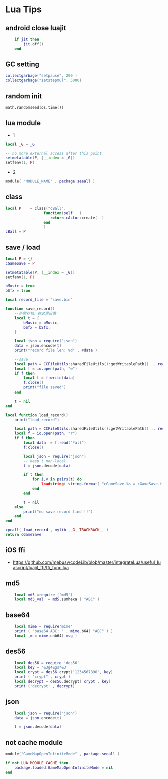 
# Lua Tips

## android close luajit

```lua
    if jit then
        jit.off()
    end
```


## GC setting

```lua
collectgarbage("setpause", 200 )
collectgarbage("setstepmul", 5000)
```

## random init

```python
math.randomseed(os.time())
```

## lua module

 - 1

```lua
local _G = _G

-- no more external access after this point
setmetatable(P, {__index = _G})
setfenv(1, P)
```

 - 2

```lua
module( "MODULE_NAME" , package.seeall )
```

## class

```lua
local P    = class("cBall",
                 function(self   )
                    return cActor:create(  )
                 end
                 )
cBall = P
```

## save / load 

```lua
local P = {}
cGameSave = P

setmetatable(P, {__index = _G})
setfenv(1, P)

bMusic = true
bSfx = true

local record_file = "save.bin"

function save_record()
    --所需存档，在这里设置
    local t = {
        bMusic = bMusic,
        bSfx = bSfx,
    }

    local json = require("json")
    data = json.encode(t)
    print("record file len: %d" , #data )

    --save
    local path = CCFileUtils:sharedFileUtils():getWritablePath() .. record_file
    local f = io.open(path, "w")
    if f then
        local t = f:write(data)
        f:close()
        print("file saved")
    end

    t = nil
end

local function load_record()
    print("load_record")

    local path = CCFileUtils:sharedFileUtils():getWritablePath() .. record_file
    local f = io.open(path, "r")
    if f then
        local data  = f:read("*all")
        f:close()

        local json = require("json")
        -- keep t non-local
        t = json.decode(data)

        if t then
            for i,v in pairs(t) do
                loadstring( string.format( "cGameSave.%s = cGameSave.t.%s" , i ,i  )  )()
            end
        end

        t = nil
    else
        print("no save record find !!")
    end
end

xpcall( load_record , mylib.__G__TRACKBACK__ )
return cGameSave
```

## iOS ffi 

 - https://github.com/mebusy/codeLib/blob/master/integrateLua/useful_luascript/luajit_ffi/ffi_func.lua

## md5

```lua
    local md5 =require ('md5')
    local md5_val  = md5.sumhexa ( "ABC" )
```

## base64

```lua
    local mime = require'mime'
    print ( "base64 ABC: " , mime.b64( "ABC" ) )
    local _m = mime.unb64( msg )
```

## des56

```lua
    local des56 = require 'des56'
    local key = '&3g4&gs*&3'
    local crypt = des56.crypt('1234567890', key)
    print ( "crypt" , crypt )
    local decrypt = des56.decrypt( crypt , key)
    print ('decrypt' , decrypt)
```


## json

```lua
    local json = require("json")
    data = json.encode(t)

    t = json.decode(data)
```

## not cache module

```lua
module("GameMapOpenInfiniteMode" , package.seeall ) 

if not LUA_MODULE_CACHE then
	package.loaded.GameMapOpenInfiniteMode = nil 
end 
```

